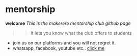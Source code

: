 # mentorship
**welcome**
*This is the makerere mentorship club github page*
>>It lets you know what the club offers to students
- join us on our platforms and you will not regret it.
- whatsapp, facebook, youtube etc..
[click me](https://mentorship-1.herokuapp.com)
